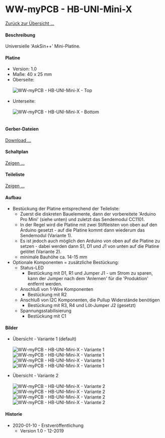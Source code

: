 # WW-myPCB - HB-UNI-Mini-X

[Zurück zur Übersicht ...](../README.md)

#### Beschreibung

Universielle 'AskSin++' Mini-Platine.

#### Platine
- Version: 1.0
- Maße: 40 x 25 mm
- Oberseite:
  <br><br>
![WW-myPCB - HB-UNI-Mini-X - Top](./img/PCB_HB-UNI-Mini-X_1.0_Top.jpg "HB-UNI-Mini-X - Top")
<br><br>
- Unterseite:
  <br><br>
![WW-myPCB - HB-UNI-Mini-X - Bottom](./img/PCB_HB-UNI-Mini-X_1.0_Bottom.jpg "HB-UNI-Mini-X - Bottom")
<br><br>

#### Gerber-Dateien
[Download ...](./bin/Gerber_HB-UNI-Mini-X_1.0.zip)

#### Schaltplan
[Zeigen ...](./bin/HB-UNI-Mini-X_1.0.pdf)

#### Teileliste
[Zeigen ...](./bin/HB-UNI-Mini-X_1.0_Teileliste.txt)

#### Aufbau
- Bestückung der Platine entsprechend der Teileliste:
  - Zuerst die diskreten Bauelemente, dann der vorbereitete 'Arduino Pro Mini' (siehe unten) und zuletzt das Sendemodul CC1101.
  - In der Regel wird die Platine mit zwei Stiftleisten von oben auf den Arduino gesetzt - auf die Platine kommt dann wiederum das Sendemodul (Variante 1).
  - Es ist jedoch auch möglich den Arduino von oben auf die Platine zu setzen - dabei werden dann S1, D1 und J1 von unten auf die Platine gelötet (Variante 2).
  - minimale Bauhöhe ca. 14-15 mm
- Optionale Komponenten = zusätzliche Bestückung:
  - Status-LED
    - Bestückung mit D1, R1 und Jumper J1 - um Strom zu sparen, kann der Jumper nach dem 'Anlernen' für die 'Produktion' entfernt werden.
  - Anschluß von 1-Wire Komponenten
    - Bestückung mit R2
  - Anschluß von I2C Komponenten, die Pullup Widerstände benötigen
    - Bestückung mit R3, R4 und Löt-Jumper J2 (gesetzt)
  - Spannungsstabilisierung
    - Bestückung mit C1

#### Bilder
- Übersicht - Variante 1 (default)<br><br>
![WW-myPCB - HB-UNI-Mini-X - Variante 1](./img/PCB_HB-UNI-Mini-X_1_01.jpg "HB-UNI-Mini-X - Variante 1")
![WW-myPCB - HB-UNI-Mini-X - Variante 1](./img/PCB_HB-UNI-Mini-X_1_02.jpg "HB-UNI-Mini-X - Variante 1")
![WW-myPCB - HB-UNI-Mini-X - Variante 1](./img/PCB_HB-UNI-Mini-X_1_03.jpg "HB-UNI-Mini-X - Variante 1")
![WW-myPCB - HB-UNI-Mini-X - Variante 1](./img/PCB_HB-UNI-Mini-X_1_04.jpg "HB-UNI-Mini-X - Variante 1")

- Übersicht - Variante 2<br><br>
![WW-myPCB - HB-UNI-Mini-X - Variante 2](./img/PCB_HB-UNI-Mini-X_2_01.jpg "HB-UNI-Mini-X - Variante 1")
![WW-myPCB - HB-UNI-Mini-X - Variante 2](./img/PCB_HB-UNI-Mini-X_2_02.jpg "HB-UNI-Mini-X - Variante 1")
![WW-myPCB - HB-UNI-Mini-X - Variante 2](./img/PCB_HB-UNI-Mini-X_2_03.jpg "HB-UNI-Mini-X - Variante 1")
![WW-myPCB - HB-UNI-Mini-X - Variante 2](./img/PCB_HB-UNI-Mini-X_2_04.jpg "HB-UNI-Mini-X - Variante 1")

#### Historie
- 2020-01-10 - Erstveröffentlichung
  - Version 1.0 - 12-2019

